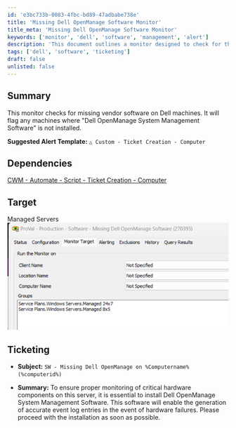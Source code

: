 ```yaml
---
id: 'e3bc733b-0083-4fbc-bd89-47adbabe738e'
title: 'Missing Dell OpenManage Software Monitor'
title_meta: 'Missing Dell OpenManage Software Monitor'
keywords: ['monitor', 'dell', 'software', 'management', 'alert']
description: 'This document outlines a monitor designed to check for the absence of Dell OpenManage System Management Software on Dell machines, ensuring that critical hardware components are properly managed and monitored. It includes suggested alert templates and ticketing information for effective incident management.'
tags: ['dell', 'software', 'ticketing']
draft: false
unlisted: false
---
```


## Summary

This monitor checks for missing vendor software on Dell machines. It will flag any machines where "Dell OpenManage System Management Software" is not installed.

**Suggested Alert Template:** `△ Custom - Ticket Creation - Computer`

## Dependencies

[CWM - Automate - Script - Ticket Creation - Computer](<../scripts/Ticket Creation - Computer.md>)

## Target

Managed Servers  
![Image](../../../static/img/Missing-Dell-OpenManage-Software/image_1.png)

## Ticketing

- **Subject:** `SW - Missing Dell OpenManage on %Computername%(%computerid%)`
  
- **Summary:** To ensure proper monitoring of critical hardware components on this server, it is essential to install Dell OpenManage System Management Software. This software will enable the generation of accurate event log entries in the event of hardware failures. Please proceed with the installation as soon as possible.


